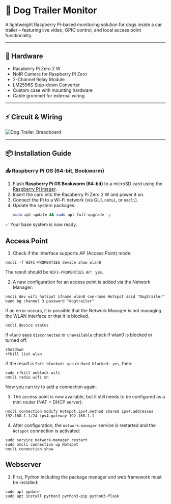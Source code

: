 # 🐶 Dog Trailer Monitor

A lightweight Raspberry Pi-based monitoring solution for dogs inside a car trailer – featuring live video, GPIO control, and local access point functionality.

---

## 🔧 Hardware

- Raspberry Pi Zero 2 W  
- NoIR Camera for Raspberry Pi Zero  
- 2-Channel Relay Module  
- LM2596S Step-down Converter  
- Custom case with mounting hardware  
- Cable grommet for external wiring  

---

## ⚡ Circuit & Wiring

![Dog_Trailer_Breadboard](https://github.com/user-attachments/assets/2f722542-6e5a-446f-82ca-80c806fdb9cd)

---

## 📦 Installation Guide

### 📥 Raspberry Pi OS (64-bit, Bookworm)

1. Flash **Raspberry Pi OS Bookworm (64-bit)** to a microSD card using the [Raspberry Pi Imager](https://www.raspberrypi.com/software/).
2. Insert the card into the Raspberry Pi Zero 2 W and power it on.
3. Connect the Pi to a Wi-Fi network (via GUI, `nmtui`, or `nmcli`).
4. Update the system packages:
   ```bash
   sudo apt update && sudo apt full-upgrade -y
   ```

✅ Your base system is now ready.

## Access Point

1. Check if the interface supports AP (Access Point) mode:
```
nmcli -f WIFI-PROPERTIES device show wlan0
```

The result should be `WIFI-PROPERTIES.AP: yes`.

2. A new configuration for an access point is added via the Network Manager:
```
nmcli dev wifi hotspot ifname wlan0 con-name Hotspot ssid "Dogtrailer" band bg channel 3 password "dogtrailer"
```

If an error occurs, it is possible that the Network Manager is not managing the WLAN interface or that it is blocked.
```
nmcli device status
```

If `wlan0` says `disconnected` or `unavailable` check if wlan0 is blocked or turned off:

```
shutdown
rfkill list wlan
```

If the result is `Soft blocked: yes` or `Hard blocked: yes`, then:

```
sudo rfkill unblock wifi
nmcli radio wifi on
```

Now you can try to add a connection again.

3. The access point is now available, but it still needs to be configured as a mini router (NAT + DHCP server):

```
nmcli connection modify Hotspot ipv4.method shared ipv4.addresses 192.168.1.1/24 ipv4.gateway 192.168.1.1
```

4. After configuration, the `network-manager` service is restarted and the `Hotspot` connection is activated:

```
sudo service network-manager restart
sudo nmcli connection up Hotspot
nmcli connection show
```

## Webserver

1. First, Python including the package manager and web framework must be installed:

```
sudo apt update
sudo apt install python3 python3-pip python3-flask
```